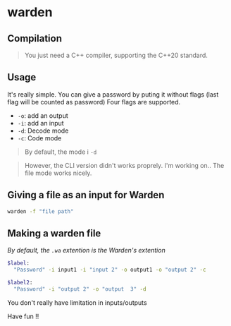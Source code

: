 # warden

## Compilation
> You just need a C++ compiler, supporting the C++20 standard.

## Usage
It's really simple.
You can give a password by puting it without flags (last flag will be counted as password)
Four flags are supported. 

- `-o`: add an output
- `-i`: add an input
- `-d`: Decode mode
- `-c`: Code mode

> By default, the mode i `-d`

> However, the CLI version didn't works proprely. I'm working on..
> The file mode works nicely.

## Giving a file as an input for Warden

```bash
warden -f "file path"
```

## Making a warden file
*By default, the `.wa` extention is the Warden's extention*
```bash
$label:
  "Password" -i input1 -i "input 2" -o output1 -o "output 2" -c

$label2:
  "Password" -i "output 2" -o "output  3" -d
```

You don't really have limitation in inputs/outputs

Have fun !!